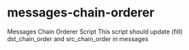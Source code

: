 # messages-chain-orderer
Messages Chain Orderer Script
This script should update (fill) dst_chain_order and src_chain_order in messages
